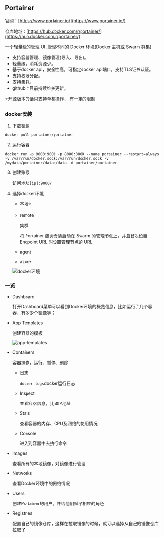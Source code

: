 ## Portainer

官网：[https://www.portainer.io/](https://www.portainer.io/)

仓库地址：[https://hub.docker.com/r/portainer/](https://hub.docker.com/r/portainer/)

一个轻量级的管理 UI ,管理不同的 Docker 环境(Docker 主机或 Swarm 群集)


* 支持容器管理、镜像管理(导入、导出)。
* 轻量级，消耗资源少。
* 基于docker api，安全性高，可指定docker api端口，支持TLS证书认证。
* 支持权限分配。
* 支持集群。
* github上目前持续维护更新。


⭐开源版本的话只支持单机操作， 有一定的限制

### docker安装

1. 下载镜像

```shell
docker pull portainer/portainer
```


2. 运行容器

```shell
docker run -p 9000:9000 -p 8000:8000 --name portainer --restart=always -v /var/run/docker.sock:/var/run/docker.sock -v /mydata/portainer/data:/data -d portainer/portainer
```


3. 创建账号

    访问地址```[ip]:9000/```


4. 选择docker环境

    * 本地⭐

    * remote

        集群

        将 Portainer 服务安装启动在 Swarm 的管理节点上，并且首次设置 Endpoint URL 时设置管理节点的 URL

    * agent

    * azure

    ![docker环境](https://pic4.zhimg.com/80/v2-aa3d2a40980cbab83e4941e48d033fb7_720w.webp)



### 一览


* Dashboard
    
    打开Dashboard菜单可以看到Docker环境的概览信息，比如运行了几个容器，有多少个镜像等；

* App Templates

    创建容器的模板

    ![app-templates](https://pic1.zhimg.com/80/v2-a65eb19fa8a460e24fd92ffd40df754c_720w.webp)

* Containers

    容器操作，运行、暂停、删除

    * 日志

        ```docker logs```docker运行日志

    * Inspect

        查看容器信息，比如IP地址

    * Stats

        查看容器的内存、CPU及网络的使用情况


    * Console

        进入到容器中去执行命令

* Images

    查看所有的本地镜像，对镜像进行管理

* Networks

    查看Docker环境中的网络情况

* Users

    创建Portainer的用户，并给他们赋予相应的角色

* Registries

    配置自己的镜像仓库，这样在拉取镜像的时候，就可以选择从自己的镜像仓库拉取了



